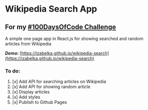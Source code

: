 # Wikipedia Search App

## For my [#100DaysOfCode Challenge](https://github.com/izabelka/100-days-of-code)

A simple one page app in React.js for showing searched and random articles from Wikipedia

***Demo:*** [https://izabelka.github.io/wikipedia-search](https://izabelka.github.io/wikipedia-search)

### To do:
1. [x] Add API for searching articles on Wikipedia
2. [x] Add API for showing random article
3. [x] Display articles
4. [x] Add styles
5. [x] Publish to Github Pages